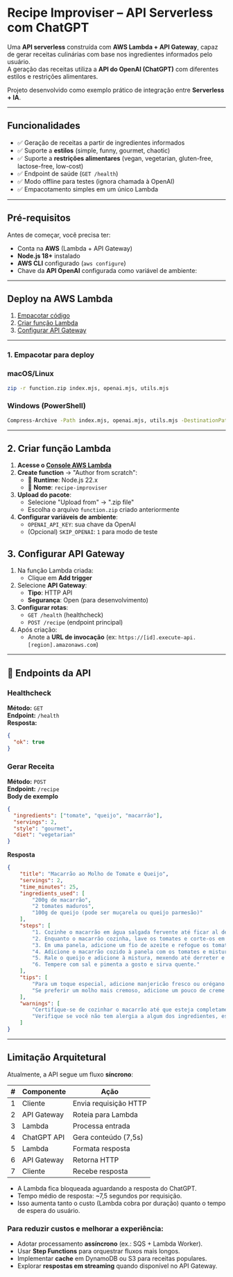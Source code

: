 # Recipe Improviser – API Serverless com ChatGPT
Uma **API serverless** construída com **AWS Lambda + API Gateway**, capaz de gerar receitas culinárias com base nos ingredientes informados pelo usuário.  
A geração das receitas utiliza a **API do OpenAI (ChatGPT)** com diferentes estilos e restrições alimentares.  

Projeto desenvolvido como exemplo prático de integração entre **Serverless + IA**.

---

## Funcionalidades

- ✅ Geração de receitas a partir de ingredientes informados  
- ✅ Suporte a **estilos** (simple, funny, gourmet, chaotic)  
- ✅ Suporte a **restrições alimentares** (vegan, vegetarian, gluten-free, lactose-free, low-cost)  
- ✅ Endpoint de saúde (`GET /health`)  
- ✅ Modo offline para testes (ignora chamada à OpenAI)  
- ✅ Empacotamento simples em um único Lambda  

---

## Pré-requisitos

Antes de começar, você precisa ter:  

- Conta na **AWS** (Lambda + API Gateway)  
- **Node.js 18+** instalado  
- **AWS CLI** configurado (`aws configure`)  
- Chave da **API OpenAI** configurada como variável de ambiente:  

---

## Deploy na AWS Lambda
1. [Empacotar código](#1-empacotar-para-deploy)
2. [Criar função Lambda](#2-criar-função-lambda)
3. [Configurar API Gateway](#3-configurar-api-gateway)

---

### 1. Empacotar para deploy

### macOS/Linux
```bash
zip -r function.zip index.mjs, openai.mjs, utils.mjs
```

### Windows (PowerShell)
```bash
Compress-Archive -Path index.mjs, openai.mjs, utils.mjs -DestinationPath function.zip -Force
```

---
## 2. Criar função Lambda

1. **Acesse o [Console AWS Lambda](https://console.aws.amazon.com/lambda/)**
2. **Create function** → "Author from scratch":
   - 🔧 **Runtime**: Node.js 22.x
   - 📛 **Nome**: `recipe-improviser`
3. **Upload do pacote**:
   - Selecione "Upload from" → ".zip file"
   - Escolha o arquivo `function.zip` criado anteriormente
4. **Configurar variáveis de ambiente**:
   - `OPENAI_API_KEY`: sua chave da OpenAI
   - (Opcional) `SKIP_OPENAI`: `1` para modo de teste

## 3. Configurar API Gateway

1. Na função Lambda criada:
   - Clique em **Add trigger**
2. Selecione **API Gateway**:
   - **Tipo**: HTTP API
   - **Segurança**: Open (para desenvolvimento)
3. **Configurar rotas**:
   - `GET /health` (healthcheck)
   - `POST /recipe` (endpoint principal)
4. Após criação:
   - Anote a **URL de invocação** (ex: `https://[id].execute-api.[region].amazonaws.com`)

---
## 📡 Endpoints da API

### Healthcheck

**Método:** `GET`  
**Endpoint:** `/health`  
**Resposta:** 
```json
{
  "ok": true
}
```

### Gerar Receita

**Método:** `POST`  
**Endpoint:** `/recipe`    
**Body de exemplo** 
```json
{
  "ingredients": ["tomate", "queijo", "macarrão"],
  "servings": 2,
  "style": "gourmet",
  "diet": "vegetarian"
}
```

**Resposta** 
```json
{
    "title": "Macarrão ao Molho de Tomate e Queijo",
    "servings": 2,
    "time_minutes": 25,
    "ingredients_used": [
        "200g de macarrão",
        "2 tomates maduros",
        "100g de queijo (pode ser muçarela ou queijo parmesão)"
    ],
    "steps": [
        "1. Cozinhe o macarrão em água salgada fervente até ficar al dente, seguindo as instruções da embalagem.",
        "2. Enquanto o macarrão cozinha, lave os tomates e corte-os em cubos pequenos.",
        "3. Em uma panela, adicione um fio de azeite e refogue os tomates em fogo médio até que comecem a desmanchar, cerca de 5 minutos.",
        "4. Adicione o macarrão cozido à panela com os tomates e misture bem. Se necessário, acrescente um pouco da água do cozimento para soltar o molho.",
        "5. Rale o queijo e adicione à mistura, mexendo até derreter e incorporar ao molho.",
        "6. Tempere com sal e pimenta a gosto e sirva quente."
    ],
    "tips": [
        "Para um toque especial, adicione manjericão fresco ou orégano ao molho.",
        "Se preferir um molho mais cremoso, adicione um pouco de creme de leite ou uma colher de sopa de manteiga no final."
    ],
    "warnings": [
        "Certifique-se de cozinhar o macarrão até que esteja completamente cozido.",
        "Verifique se você não tem alergia a algum dos ingredientes, especialmente ao queijo."
    ]
}
```
---
## Limitação Arquitetural

Atualmente, a API segue um fluxo **síncrono**:

| #  | Componente      | Ação                         |
|----|----------------|-------------------------------|
| 1  | Cliente        | Envia requisição HTTP         |
| 2  | API Gateway    | Roteia para Lambda            |
| 3  | Lambda         | Processa entrada              |
| 4  | ChatGPT API    | Gera conteúdo (7,5s)          |
| 5  | Lambda         | Formata resposta              |
| 6  | API Gateway    | Retorna HTTP                  |
| 7  | Cliente        | Recebe resposta               |


- A Lambda fica bloqueada aguardando a resposta do ChatGPT.  
- Tempo médio de resposta: ~7,5 segundos por requisição.  
- Isso aumenta tanto o custo (Lambda cobra por duração) quanto o tempo de espera do usuário.  

### Para reduzir custos e melhorar a experiência:
- Adotar processamento **assíncrono** (ex.: SQS + Lambda Worker).  
- Usar **Step Functions** para orquestrar fluxos mais longos.  
- Implementar **cache** em DynamoDB ou S3 para receitas populares.  
- Explorar **respostas em streaming** quando disponível no API Gateway.  



